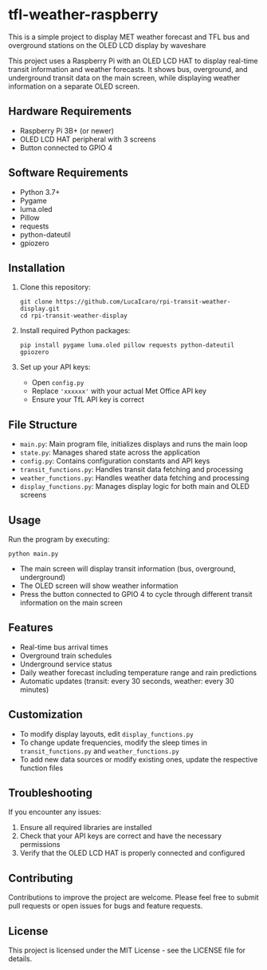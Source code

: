 # tfl-weather-raspberry
This is a simple project to display MET weather forecast and TFL bus and overground stations on the OLED LCD display by waveshare

This project uses a Raspberry Pi with an OLED LCD HAT to display real-time transit information and weather forecasts. It shows bus, overground, and underground transit data on the main screen, while displaying weather information on a separate OLED screen.

## Hardware Requirements

- Raspberry Pi 3B+ (or newer)
- OLED LCD HAT peripheral with 3 screens
- Button connected to GPIO 4

## Software Requirements

- Python 3.7+
- Pygame
- luma.oled
- Pillow
- requests
- python-dateutil
- gpiozero

## Installation

1. Clone this repository:
   ```
   git clone https://github.com/LucaIcaro/rpi-transit-weather-display.git
   cd rpi-transit-weather-display
   ```

2. Install required Python packages:
   ```
   pip install pygame luma.oled pillow requests python-dateutil gpiozero
   ```

3. Set up your API keys:
   - Open `config.py`
   - Replace `'xxxxxx'` with your actual Met Office API key
   - Ensure your TfL API key is correct

## File Structure

- `main.py`: Main program file, initializes displays and runs the main loop
- `state.py`: Manages shared state across the application
- `config.py`: Contains configuration constants and API keys
- `transit_functions.py`: Handles transit data fetching and processing
- `weather_functions.py`: Handles weather data fetching and processing
- `display_functions.py`: Manages display logic for both main and OLED screens

## Usage

Run the program by executing:

```
python main.py
```

- The main screen will display transit information (bus, overground, underground)
- The OLED screen will show weather information
- Press the button connected to GPIO 4 to cycle through different transit information on the main screen

## Features

- Real-time bus arrival times
- Overground train schedules
- Underground service status
- Daily weather forecast including temperature range and rain predictions
- Automatic updates (transit: every 30 seconds, weather: every 30 minutes)

## Customization

- To modify display layouts, edit `display_functions.py`
- To change update frequencies, modify the sleep times in `transit_functions.py` and `weather_functions.py`
- To add new data sources or modify existing ones, update the respective function files

## Troubleshooting

If you encounter any issues:
1. Ensure all required libraries are installed
2. Check that your API keys are correct and have the necessary permissions
3. Verify that the OLED LCD HAT is properly connected and configured

## Contributing

Contributions to improve the project are welcome. Please feel free to submit pull requests or open issues for bugs and feature requests.

## License

This project is licensed under the MIT License - see the LICENSE file for details.